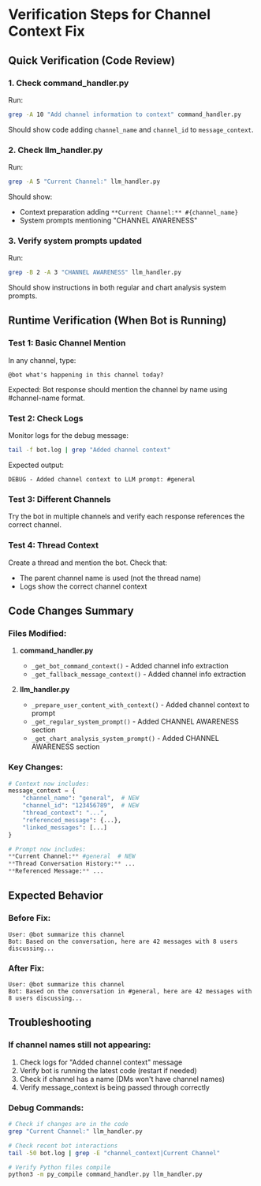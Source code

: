 # Verification Steps for Channel Context Fix

## Quick Verification (Code Review)

### 1. Check command_handler.py
Run:
```bash
grep -A 10 "Add channel information to context" command_handler.py
```

Should show code adding `channel_name` and `channel_id` to `message_context`.

### 2. Check llm_handler.py
Run:
```bash
grep -A 5 "Current Channel:" llm_handler.py
```

Should show:
- Context preparation adding `**Current Channel:** #{channel_name}`
- System prompts mentioning "CHANNEL AWARENESS"

### 3. Verify system prompts updated
Run:
```bash
grep -B 2 -A 3 "CHANNEL AWARENESS" llm_handler.py
```

Should show instructions in both regular and chart analysis system prompts.

## Runtime Verification (When Bot is Running)

### Test 1: Basic Channel Mention
In any channel, type:
```
@bot what's happening in this channel today?
```

Expected: Bot response should mention the channel by name using #channel-name format.

### Test 2: Check Logs
Monitor logs for the debug message:
```bash
tail -f bot.log | grep "Added channel context"
```

Expected output:
```
DEBUG - Added channel context to LLM prompt: #general
```

### Test 3: Different Channels
Try the bot in multiple channels and verify each response references the correct channel.

### Test 4: Thread Context
Create a thread and mention the bot. Check that:
- The parent channel name is used (not the thread name)
- Logs show the correct channel context

## Code Changes Summary

### Files Modified:
1. **command_handler.py**
   - `_get_bot_command_context()` - Added channel info extraction
   - `_get_fallback_message_context()` - Added channel info extraction

2. **llm_handler.py**
   - `_prepare_user_content_with_context()` - Added channel context to prompt
   - `_get_regular_system_prompt()` - Added CHANNEL AWARENESS section
   - `_get_chart_analysis_system_prompt()` - Added CHANNEL AWARENESS section

### Key Changes:
```python
# Context now includes:
message_context = {
    "channel_name": "general",  # NEW
    "channel_id": "123456789",  # NEW
    "thread_context": "...",
    "referenced_message": {...},
    "linked_messages": [...]
}

# Prompt now includes:
**Current Channel:** #general  # NEW
**Thread Conversation History:** ...
**Referenced Message:** ...
```

## Expected Behavior

### Before Fix:
```
User: @bot summarize this channel
Bot: Based on the conversation, here are 42 messages with 8 users discussing...
```

### After Fix:
```
User: @bot summarize this channel
Bot: Based on the conversation in #general, here are 42 messages with 8 users discussing...
```

## Troubleshooting

### If channel names still not appearing:

1. Check logs for "Added channel context" message
2. Verify bot is running the latest code (restart if needed)
3. Check if channel has a name (DMs won't have channel names)
4. Verify message_context is being passed through correctly

### Debug Commands:
```bash
# Check if changes are in the code
grep "Current Channel:" llm_handler.py

# Check recent bot interactions
tail -50 bot.log | grep -E "channel_context|Current Channel"

# Verify Python files compile
python3 -m py_compile command_handler.py llm_handler.py
```
